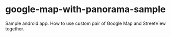 # google-map-with-panorama-sample
Sample android app. How to use custom pair of Google Map and StreetView together.
